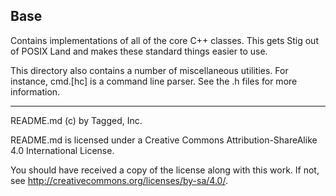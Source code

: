 ## Base

Contains implementations of all of the core C++ classes. This gets Stig out of POSIX Land and makes these standard things easier to use.

This directory also contains a number of miscellaneous utilities. For instance, cmd.[hc] is a command line parser. See the .h files for more information.

-----

README.md (c) by Tagged, Inc.

README.md is licensed under a Creative Commons Attribution-ShareAlike 4.0 International License.

You should have received a copy of the license along with this work. If not, see <http://creativecommons.org/licenses/by-sa/4.0/>.

